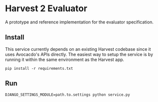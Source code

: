 # Harvest 2 Evaluator

A prototype and reference implementation for the evaluator specification.

## Install

This service currently depends on an existing Harvest codebase since it uses Avocacdo's APIs directly. The easiest way to setup the service is by running it within the same environment as the Harvest app.

```
pip install -r requirements.txt
```

## Run

```
DJANGO_SETTINGS_MODULE=path.to.settings python service.py
```
